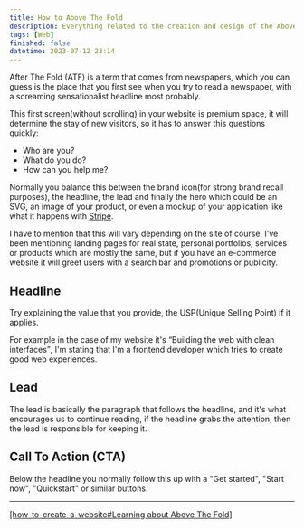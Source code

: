 ```yaml
---
title: How to Above The Fold
description: Everything related to the creation and design of the Above The Fold and how to make it effective
tags: [Web]
finished: false
datetime: 2023-07-12 23:14
---
```


After The Fold (ATF) is a term that comes from newspapers, which you can guess is the place that you first see when you try to read a newspaper, with a screaming sensationalist headline most probably.

This first screen(without scrolling) in your website is premium space, it will determine the stay of new visitors, so it has to answer this questions quickly:

- Who are you?
- What do you do?
- How can you help me?

Normally you balance this between the brand icon(for strong brand recall purposes), the headline, the lead and finally the hero which could be an SVG, an image of your product, or even a mockup of your application like what it happens with [Stripe](https://stripe.com/).

I have to mention that this will vary depending on the site of course, I've been mentioning landing pages for real state, personal portfolios, services or products which are mostly the same, but if you have an e-commerce website it will greet users with a search bar and promotions or publicity.

## Headline

Try explaining the value that you provide, the USP(Unique Selling Point) if it applies.

For example in the case of my website it's <q>Building the web with clean interfaces</q>, I'm stating that I'm a frontend developer which tries to create good web experiences.

## Lead

The lead is basically the paragraph that follows the headline, and it's what encourages us to continue reading, if the headline grabs the attention, then the lead is responsible for keeping it.

## Call To Action (CTA)

Below the headline you normally follow this up with a "Get started", "Start now", "Quickstart" or similar buttons.

---

[[how-to-create-a-website#Learning about Above The Fold]](./how-to-create-a-website#learning-about-above-the-fold)

